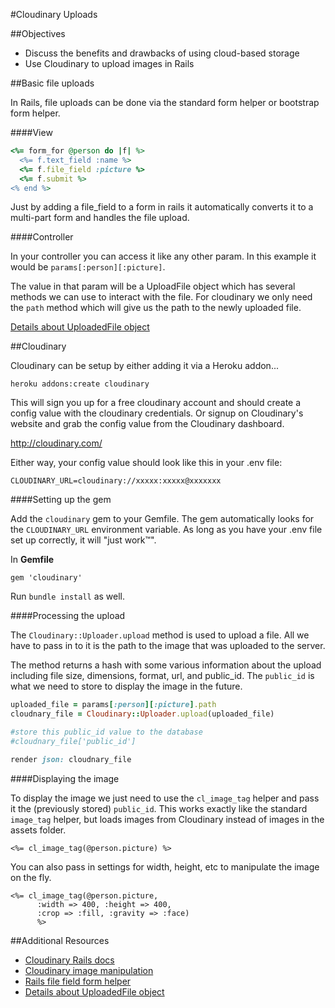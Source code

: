 #Cloudinary Uploads

##Objectives

* Discuss the benefits and drawbacks of using cloud-based storage
* Use Cloudinary to upload images in Rails

##Basic file uploads

In Rails, file uploads can be done via the standard form helper or bootstrap form helper.

####View

```rb
<%= form_for @person do |f| %>
  <%= f.text_field :name %>
  <%= f.file_field :picture %>
  <%= f.submit %>
<% end %>
```

Just by adding a file_field to a form in rails it automatically converts it to a multi-part form and handles the file upload.

####Controller

In your controller you can access it like any other param. In this example it would be `params[:person][:picture]`.

The value in that param will be a UploadFile object which has several methods we can use to interact with the file. For cloudinary we only need the `path` method which will give us the path to the newly uploaded file.

[Details about UploadedFile object](http://api.rubyonrails.org/classes/ActionDispatch/Http/UploadedFile.html)

##Cloudinary

Cloudinary can be setup by either adding it via a Heroku addon...

```
heroku addons:create cloudinary
```

This will sign you up for a free cloudinary account and should create a config value with the cloudinary credentials. Or signup on Cloudinary's website and grab the config value from the Cloudinary dashboard.

http://cloudinary.com/

Either way, your config value should look like this in your .env file:

```
CLOUDINARY_URL=cloudinary://xxxxx:xxxxx@xxxxxxx
```

####Setting up the gem

Add the `cloudinary` gem to your Gemfile. The gem automatically looks for the `CLOUDINARY_URL` environment variable. As long as you have your .env file set up correctly, it will "just work™".

In **Gemfile**

```
gem 'cloudinary'
```

Run `bundle install` as well.

####Processing the upload

The `Cloudinary::Uploader.upload` method is used to upload a file. All we have to pass in to it is the path to the image that was uploaded to the server.

The method returns a hash with some various information about the upload including file size, dimensions, format, url, and public_id. The `public_id` is what we need to store to display the image in the future.

```rb
uploaded_file = params[:person][:picture].path
cloudnary_file = Cloudinary::Uploader.upload(uploaded_file)

#store this public_id value to the database
#cloudnary_file['public_id']

render json: cloudnary_file
```

####Displaying the image

To display the image we just need to use the `cl_image_tag` helper and pass it the (previously stored) `public_id`. This works exactly like the standard `image_tag` helper, but loads images from Cloudinary instead of images in the assets folder.


```erb
<%= cl_image_tag(@person.picture) %>
```

You can also pass in settings for width, height, etc to manipulate the image on the fly.

```erb
<%= cl_image_tag(@person.picture,
      :width => 400, :height => 400,
      :crop => :fill, :gravity => :face)
      %>
```


##Additional Resources


* [Cloudinary Rails docs](http://cloudinary.com/documentation/rails_integration)
* [Cloudinary image manipulation](http://cloudinary.com/documentation/image_transformations)
* [Rails file field form helper](http://guides.rubyonrails.org/form_helpers.html#uploading-files)
* [Details about UploadedFile object](http://api.rubyonrails.org/classes/ActionDispatch/Http/UploadedFile.html)
